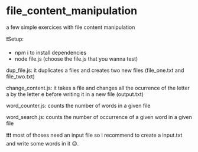 # file_content_manipulation
a few simple exercices with file content manipulation

❗Setup:
- npm i to install dependencies
- node file.js (choose the file.js that you wanna test)


dup_file.js: it duplicates a files and creates two new files (file_one.txt and file_two.txt)

change_content.js: it takes a file and changes all the ocurrence of the letter a by the letter e before writing it in a new file (output.txt)

word_counter.js: counts the number of words in a given file

word_search.js: counts the number of occurrence of a given word in a given file

❗❗❗ most of thoses need an input file so i recommend to create a input.txt and write some words in it 😉.
